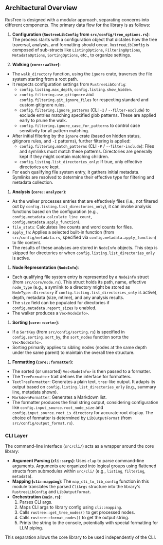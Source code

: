## Architectural Overview

RusTree is designed with a modular approach, separating concerns into different components. The primary data flow for the library is as follows:

1.  **Configuration (`RustreeLibConfig` from `src/config/tree_options.rs`)**: The process starts with a configuration object that dictates how the tree traversal, analysis, and formatting should occur. `RustreeLibConfig` is composed of sub-structs like `ListingOptions`, `FilteringOptions`, `MetadataOptions`, `SortingOptions`, etc., to organize settings.

1.  **Walking (`core::walker`)**:

   - The `walk_directory` function, using the `ignore` crate, traverses the file system starting from a root path.
   - It respects configuration settings from `RustreeLibConfig`:
     - `config.listing.max_depth`, `config.listing.show_hidden`.
     - `config.filtering.use_gitignore` and `config.filtering.git_ignore_files` for respecting standard and custom gitignore rules.
     - `config.filtering.ignore_patterns` (CLI `-I` / `--filter-exclude`) to exclude entries matching specified glob patterns. These are applied early to prune the walk.
     - `config.filtering.ignore_case_for_patterns` to control case sensitivity for all pattern matching.
   - After initial filtering by the `ignore` crate (based on hidden status, gitignore rules, and `-I` patterns), further filtering is applied:
     - `config.filtering.match_patterns` (CLI `-P` / `--filter-include`): Files and symlinks must match these patterns. Directories are generally kept if they might contain matching children.
     - `config.listing.list_directories_only`: If true, only effective directories are kept.
   - For each qualifying file system entry, it gathers initial metadata. Symlinks are resolved to determine their effective type for filtering and metadata collection.

1.  **Analysis (`core::analyzer`)**:

   - As the walker processes entries that are effectively files (i.e., not filtered out by `config.listing.list_directories_only`), it can invoke analysis functions based on the configuration (e.g., `config.metadata.calculate_line_count`, `config.metadata.apply_function`).
   - `file_stats`: Calculates line counts and word counts for files.
   - `apply_fn`: Applies a selected built-in function (from `src/config/metadata.rs`, specified via `config.metadata.apply_function`) to file content.
   - The results of these analyses are stored in `NodeInfo` objects. This step is skipped for directories or when `config.listing.list_directories_only` is active.

1.  **Node Representation (`NodeInfo`)**:

   - Each qualifying file system entry is represented by a `NodeInfo` struct (from `src/core/node.rs`). This struct holds its path, name, effective `node_type` (e.g., a symlink to a directory might be stored as `NodeType::Directory` if `config.listing.list_directories_only` is active), depth, metadata (size, mtime), and any analysis results.
   - The `size` field can be populated for directories if `config.metadata.report_sizes` is enabled.
   - The walker produces a `Vec<NodeInfo>`.

1.  **Sorting (`core::sorter`)**:

   - If a `SortKey` (from `src/config/sorting.rs`) is specified in `config.sorting.sort_by`, the `sort_nodes` function sorts the `Vec<NodeInfo>`.
   - Sorting primarily applies to sibling nodes (nodes at the same depth under the same parent) to maintain the overall tree structure.

1.  **Formatting (`core::formatter`)**:

   - The sorted (or unsorted) `Vec<NodeInfo>` is then passed to a formatter.
   - The `TreeFormatter` trait defines the interface for formatters.
   - `TextTreeFormatter`: Generates a plain text, `tree`-like output. It adapts its output based on `config.listing.list_directories_only` (e.g., summary line, metadata shown).
   - `MarkdownFormatter`: Generates a Markdown list.
   - The formatter produces the final string output, considering configuration like `config.input_source.root_node_size` and `config.input_source.root_is_directory` for accurate root display. The choice of formatter is determined by `LibOutputFormat` (from `src/config/output_format.rs`).

### CLI Layer

The command-line interface (`src/cli/`) acts as a wrapper around the core library:

- **Argument Parsing (`cli::args`)**: Uses `clap` to parse command-line arguments. Arguments are organized into logical groups using flattened structs from submodules within `src/cli/` (e.g., `listing`, `filtering`, `metadata`).
- **Mapping (`cli::mapping`)**: The `map_cli_to_lib_config` function in this module translates the parsed `CliArgs` structure into the library's `RustreeLibConfig` and `LibOutputFormat`.
- **Orchestration (`main.rs`)**:
  1. Parses CLI args.
  1. Maps CLI args to library config using `cli::mapping`.
  1. Calls `rustree::get_tree_nodes()` to get processed nodes.
  1. Calls `rustree::format_nodes()` to get the output string.
  1. Prints the string to the console, potentially with special formatting for LLM piping.

This separation allows the core library to be used independently of the CLI.